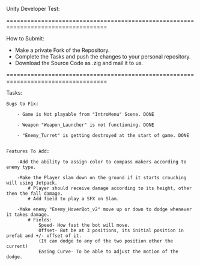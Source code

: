 Unity Developer Test:

===================================================================================

How to Submit:

- Make a private Fork of the Repository.
- Complete the Tasks and push the changes to your personal repository.
- Download the Source Code as .zig and mail it to us.

===================================================================================

Tasks:

    Bugs to Fix:

        - Game is Not playable from "IntroMenu" Scene. DONE

        - Weapon "Weapon_Launcher" is not functioning. DONE

        - "Enemy_Turret" is getting destroyed at the start of game. DONE


    Features To Add:

        -Add the ability to assign color to compass makers according to enemy type.
 
        -Make the Player slam down on the ground if it starts crouching will using Jetpack.
	        # Player should receive damage according to its height, other then the fall damage.
	        # Add field to play a SFX on Slam.

        -Make enemy "Enemy_HoverBot_v2" move up or down to dodge whenever it takes damage.
	        # Fields:
		        Speed- How fast the bot will move.
		        Offset- Bot be at 3 positions, its initial position in prefab and +/- offset of it.
		        (It can dodge to any of the two position other the current)
		        Easing Curve- To be able to adjust the motion of the dodge.